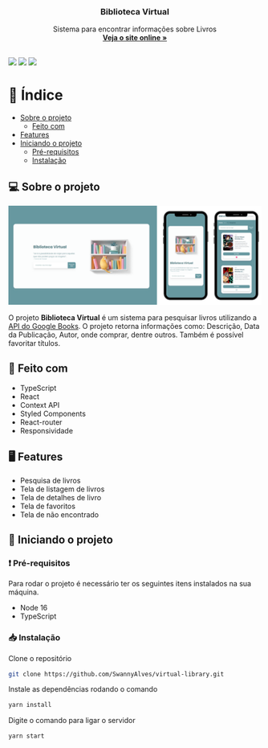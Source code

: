 <br />
<p align="center">
  <h3 align="center">Biblioteca Virtual</h3>

  <p align="center">
    Sistema para encontrar informações sobre Livros
    <br />
    <a href="https://bibliotecavirtual.netlify.app/#/" target="_blank"><strong>Veja o site online »</strong></a>
    <br />
    <br />
  </p>

![](https://img.shields.io/badge/Autor-SwannyAlves-pink)
![](https://img.shields.io/badge/Linguagem-TypeScript-blue)
![](https://img.shields.io/badge/Status-Concluído-green)

</p>

# 📌 Índice

- [Sobre o projeto](#sobre)
  - [Feito com](#feito)
- [Features](#features)
- [Iniciando o projeto](#iniciando)
  - [Pré-requisitos](#requisitos-minimos)
  - [Instalação](#instalacao)

## 💻 Sobre o projeto <a name="sobre"></a>

<p align="center">
<img src="src/assets/imgs/git.png" alt="screenshot">
 </p>

O projeto **Biblioteca Virtual** é um sistema para pesquisar livros utilizando a <a href="https://developers.google.com/books/" target="_blank">API do Google Books</a>. O projeto retorna informações como: Descrição, Data da Publicação, Autor, onde comprar, dentre outros. Também é possível favoritar títulos.

## 📝 Feito com <a name="feito"></a>

- TypeScript
- React
- Context API
- Styled Components
- React-router
- Responsividade

## 🖥 Features <a name="features"></a>

- Pesquisa de livros
- Tela de listagem de livros
- Tela de detalhes de livro
- Tela de favoritos
- Tela de não encontrado

## 🔴 Iniciando o projeto <a name="iniciando"></a>

### ❗ Pré-requisitos <a name="requisitos-minimos"></a>

Para rodar o projeto é necessário ter os seguintes itens instalados na sua máquina.

- Node 16
- TypeScript

### 📥 Instalação <a name="instalacao"></a>

Clone o repositório

```sh
git clone https://github.com/SwannyAlves/virtual-library.git
```

Instale as dependências rodando o comando

```sh
yarn install
```

Digite o comando para ligar o servidor

```JS
yarn start
```
